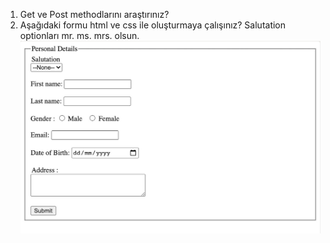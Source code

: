 1. Get ve Post methodlarını araştırınız?
2. Aşağıdaki formu html ve css ile oluşturmaya çalışınız? Salutation optionları mr. ms. mrs. olsun.
   <img src="/img/form_odev.png"/>

